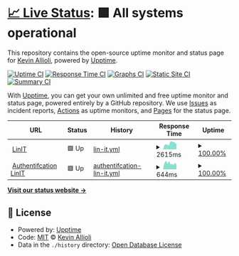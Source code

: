 # [📈 Live Status](https://uptime.linit.io): <!--live status--> **🟩 All systems operational**

This repository contains the open-source uptime monitor and status page for [Kevin Allioli](https://linit.io), powered by [Upptime](https://github.com/upptime/upptime).

[![Uptime CI](https://github.com/linitio/uptime/workflows/Uptime%20CI/badge.svg)](https://github.com/linitio/uptime/actions?query=workflow%3A%22Uptime+CI%22)
[![Response Time CI](https://github.com/linitio/uptime/workflows/Response%20Time%20CI/badge.svg)](https://github.com/linitio/uptime/actions?query=workflow%3A%22Response+Time+CI%22)
[![Graphs CI](https://github.com/linitio/uptime/workflows/Graphs%20CI/badge.svg)](https://github.com/linitio/uptime/actions?query=workflow%3A%22Graphs+CI%22)
[![Static Site CI](https://github.com/linitio/uptime/workflows/Static%20Site%20CI/badge.svg)](https://github.com/linitio/uptime/actions?query=workflow%3A%22Static+Site+CI%22)
[![Summary CI](https://github.com/linitio/uptime/workflows/Summary%20CI/badge.svg)](https://github.com/linitio/uptime/actions?query=workflow%3A%22Summary+CI%22)

With [Upptime](https://upptime.js.org), you can get your own unlimited and free uptime monitor and status page, powered entirely by a GitHub repository. We use [Issues](https://github.com/linitio/uptime/issues) as incident reports, [Actions](https://github.com/linitio/uptime/actions) as uptime monitors, and [Pages](https://uptime.linit.io) for the status page.

<!--start: status pages-->
<!-- This summary is generated by Upptime (https://github.com/upptime/upptime) -->
<!-- Do not edit this manually, your changes will be overwritten -->
<!-- prettier-ignore -->
| URL | Status | History | Response Time | Uptime |
| --- | ------ | ------- | ------------- | ------ |
| <img alt="" src="https://favicons.githubusercontent.com/linit.io" height="13"> [LinIT](https://linit.io) | 🟩 Up | [lin-it.yml](https://github.com/linitio/uptime/commits/HEAD/history/lin-it.yml) | <details><summary><img alt="Response time graph" src="./graphs/lin-it/response-time-week.png" height="20"> 2615ms</summary><br><a href="https://uptime.linit.io/history/lin-it"><img alt="Response time 2533" src="https://img.shields.io/endpoint?url=https%3A%2F%2Fraw.githubusercontent.com%2Flinitio%2Fuptime%2FHEAD%2Fapi%2Flin-it%2Fresponse-time.json"></a><br><a href="https://uptime.linit.io/history/lin-it"><img alt="24-hour response time 2165" src="https://img.shields.io/endpoint?url=https%3A%2F%2Fraw.githubusercontent.com%2Flinitio%2Fuptime%2FHEAD%2Fapi%2Flin-it%2Fresponse-time-day.json"></a><br><a href="https://uptime.linit.io/history/lin-it"><img alt="7-day response time 2615" src="https://img.shields.io/endpoint?url=https%3A%2F%2Fraw.githubusercontent.com%2Flinitio%2Fuptime%2FHEAD%2Fapi%2Flin-it%2Fresponse-time-week.json"></a><br><a href="https://uptime.linit.io/history/lin-it"><img alt="30-day response time 2533" src="https://img.shields.io/endpoint?url=https%3A%2F%2Fraw.githubusercontent.com%2Flinitio%2Fuptime%2FHEAD%2Fapi%2Flin-it%2Fresponse-time-month.json"></a><br><a href="https://uptime.linit.io/history/lin-it"><img alt="1-year response time 2533" src="https://img.shields.io/endpoint?url=https%3A%2F%2Fraw.githubusercontent.com%2Flinitio%2Fuptime%2FHEAD%2Fapi%2Flin-it%2Fresponse-time-year.json"></a></details> | <details><summary><a href="https://uptime.linit.io/history/lin-it">100.00%</a></summary><a href="https://uptime.linit.io/history/lin-it"><img alt="All-time uptime 100.00%" src="https://img.shields.io/endpoint?url=https%3A%2F%2Fraw.githubusercontent.com%2Flinitio%2Fuptime%2FHEAD%2Fapi%2Flin-it%2Fuptime.json"></a><br><a href="https://uptime.linit.io/history/lin-it"><img alt="24-hour uptime 100.00%" src="https://img.shields.io/endpoint?url=https%3A%2F%2Fraw.githubusercontent.com%2Flinitio%2Fuptime%2FHEAD%2Fapi%2Flin-it%2Fuptime-day.json"></a><br><a href="https://uptime.linit.io/history/lin-it"><img alt="7-day uptime 100.00%" src="https://img.shields.io/endpoint?url=https%3A%2F%2Fraw.githubusercontent.com%2Flinitio%2Fuptime%2FHEAD%2Fapi%2Flin-it%2Fuptime-week.json"></a><br><a href="https://uptime.linit.io/history/lin-it"><img alt="30-day uptime 100.00%" src="https://img.shields.io/endpoint?url=https%3A%2F%2Fraw.githubusercontent.com%2Flinitio%2Fuptime%2FHEAD%2Fapi%2Flin-it%2Fuptime-month.json"></a><br><a href="https://uptime.linit.io/history/lin-it"><img alt="1-year uptime 100.00%" src="https://img.shields.io/endpoint?url=https%3A%2F%2Fraw.githubusercontent.com%2Flinitio%2Fuptime%2FHEAD%2Fapi%2Flin-it%2Fuptime-year.json"></a></details>
| <img alt="" src="https://favicons.githubusercontent.com/auth.linit.io" height="13"> [Authentifcation LinIT](https://auth.linit.io) | 🟩 Up | [authentifcation-lin-it.yml](https://github.com/linitio/uptime/commits/HEAD/history/authentifcation-lin-it.yml) | <details><summary><img alt="Response time graph" src="./graphs/authentifcation-lin-it/response-time-week.png" height="20"> 644ms</summary><br><a href="https://uptime.linit.io/history/authentifcation-lin-it"><img alt="Response time 713" src="https://img.shields.io/endpoint?url=https%3A%2F%2Fraw.githubusercontent.com%2Flinitio%2Fuptime%2FHEAD%2Fapi%2Fauthentifcation-lin-it%2Fresponse-time.json"></a><br><a href="https://uptime.linit.io/history/authentifcation-lin-it"><img alt="24-hour response time 520" src="https://img.shields.io/endpoint?url=https%3A%2F%2Fraw.githubusercontent.com%2Flinitio%2Fuptime%2FHEAD%2Fapi%2Fauthentifcation-lin-it%2Fresponse-time-day.json"></a><br><a href="https://uptime.linit.io/history/authentifcation-lin-it"><img alt="7-day response time 644" src="https://img.shields.io/endpoint?url=https%3A%2F%2Fraw.githubusercontent.com%2Flinitio%2Fuptime%2FHEAD%2Fapi%2Fauthentifcation-lin-it%2Fresponse-time-week.json"></a><br><a href="https://uptime.linit.io/history/authentifcation-lin-it"><img alt="30-day response time 713" src="https://img.shields.io/endpoint?url=https%3A%2F%2Fraw.githubusercontent.com%2Flinitio%2Fuptime%2FHEAD%2Fapi%2Fauthentifcation-lin-it%2Fresponse-time-month.json"></a><br><a href="https://uptime.linit.io/history/authentifcation-lin-it"><img alt="1-year response time 713" src="https://img.shields.io/endpoint?url=https%3A%2F%2Fraw.githubusercontent.com%2Flinitio%2Fuptime%2FHEAD%2Fapi%2Fauthentifcation-lin-it%2Fresponse-time-year.json"></a></details> | <details><summary><a href="https://uptime.linit.io/history/authentifcation-lin-it">100.00%</a></summary><a href="https://uptime.linit.io/history/authentifcation-lin-it"><img alt="All-time uptime 100.00%" src="https://img.shields.io/endpoint?url=https%3A%2F%2Fraw.githubusercontent.com%2Flinitio%2Fuptime%2FHEAD%2Fapi%2Fauthentifcation-lin-it%2Fuptime.json"></a><br><a href="https://uptime.linit.io/history/authentifcation-lin-it"><img alt="24-hour uptime 100.00%" src="https://img.shields.io/endpoint?url=https%3A%2F%2Fraw.githubusercontent.com%2Flinitio%2Fuptime%2FHEAD%2Fapi%2Fauthentifcation-lin-it%2Fuptime-day.json"></a><br><a href="https://uptime.linit.io/history/authentifcation-lin-it"><img alt="7-day uptime 100.00%" src="https://img.shields.io/endpoint?url=https%3A%2F%2Fraw.githubusercontent.com%2Flinitio%2Fuptime%2FHEAD%2Fapi%2Fauthentifcation-lin-it%2Fuptime-week.json"></a><br><a href="https://uptime.linit.io/history/authentifcation-lin-it"><img alt="30-day uptime 100.00%" src="https://img.shields.io/endpoint?url=https%3A%2F%2Fraw.githubusercontent.com%2Flinitio%2Fuptime%2FHEAD%2Fapi%2Fauthentifcation-lin-it%2Fuptime-month.json"></a><br><a href="https://uptime.linit.io/history/authentifcation-lin-it"><img alt="1-year uptime 100.00%" src="https://img.shields.io/endpoint?url=https%3A%2F%2Fraw.githubusercontent.com%2Flinitio%2Fuptime%2FHEAD%2Fapi%2Fauthentifcation-lin-it%2Fuptime-year.json"></a></details>

<!--end: status pages-->

[**Visit our status website →**](https://uptime.linit.io)

## 📄 License

- Powered by: [Upptime](https://github.com/upptime/upptime)
- Code: [MIT](./LICENSE) © [Kevin Allioli](https://linit.io)
- Data in the `./history` directory: [Open Database License](https://opendatacommons.org/licenses/odbl/1-0/)
